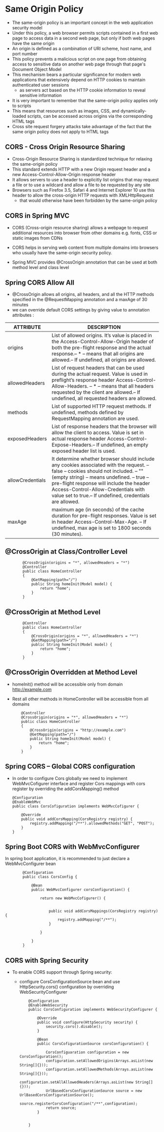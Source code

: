 # Same Origin Policy

-	The same-origin policy is an important concept in the web application security model
-	Under this policy, a web browser permits scripts contained in a first web page to access data in a second web page, but only if both web pages have the same origin
-	An origin is defined as a combination of URI scheme, host name, and port number
-	This policy prevents a malicious script on one page from obtaining access to sensitive data on another web page through that page's Document Object Model
-	This mechanism bears a particular significance for modern web applications that extensively depend on HTTP cookies to maintain authenticated user sessions
	-	as servers act based on the HTTP cookie information to reveal sensitive information
-	It is very important to remember that the same-origin policy applies only to scripts
-	This means that resources such as images, CSS, and dynamically-loaded scripts, can be accessed across origins via the corresponding HTML tags
-	Cross site request forgery attacks take advantage of the fact that the same origin policy does not apply to HTML tags




##	CORS - Cross Origin Resource Sharing

-	Cross-Origin Resource Sharing is standardized  technique for relaxing the same-origin policy
-	This standard extends HTTP with a new Origin request header and a new Access-Control-Allow-Origin response header
-	It allows servers to use a header to explicitly list origins that may request a file or to use a wildcard and allow a file to be requested by any site
-	Browsers such as Firefox 3.5, Safari 4 and Internet Explorer 10 use this header to allow the cross-origin HTTP requests with XMLHttpRequest
	- that would otherwise have been forbidden by the same-origin policy
	
	
##	CORS in Spring MVC

-	CORS (Cross-origin resource sharing) allows a webpage to request additional resources into browser from other domains e.g. fonts, CSS or static images from CDNs
-	CORS helps in serving web content from multiple domains into browsers who usually have the same-origin security policy.

-	Spring MVC provides @CrossOrigin annotation that can be used at both method level and class level
	


##	Spring CORS Allow All

-	@CrossOrigin allows all origins, all headers, and all the HTTP methods specified in the @RequestMapping annotation and a maxAge of 30 minutes
-	we can override default CORS settings by giving value to annotation attributes :


ATTRIBUTE	| DESCRIPTION
------------|----------------
origins	| List of allowed origins. It’s value is placed in the Access-Control-Allow-Origin header of both the pre-flight response and the actual response.– * – means that all origins are allowed.– If undefined, all origins are allowed.
allowedHeaders	| List of request headers that can be used during the actual request. Value is used in preflight’s response header Access-Control-Allow-Headers. – * – means that all headers requested by the client are allowed.– If undefined, all requested headers are allowed.
methods	| List of supported HTTP request methods. If undefined, methods defined by RequestMapping annotation are used.
exposedHeaders	| List of response headers that the browser will allow the client to access. Value is set in actual response header Access-Control-Expose-Headers.– If undefined, an empty exposed header list is used.
allowCredentials	| It determine whether browser should include any cookies associated with the request. – false – cookies should not included. – "" (empty string) – means undefined. – true – pre-flight response will include the header Access-Control-Allow-Credentials with value set to true.– If undefined, credentials are allowed.
maxAge	| maximum age (in seconds) of the cache duration for pre-flight responses. Value is set in header Access-Control-Max-Age. – If undefined, max age is set to 1800 seconds (30 minutes).


##	@CrossOrigin at Class/Controller Level

		
			@CrossOrigin(origins = "*", allowedHeaders = "*")
			@Controller
			public class HomeController
			{
				@GetMapping(path="/")
				public String homeInit(Model model) {
					return "home";
				}
			}
			
			
##	@CrossOrigin at Method Level
		
			@Controller
			public class HomeController
			{
				@CrossOrigin(origins = "*", allowedHeaders = "*")
				@GetMapping(path="/")
				public String homeInit(Model model) {
					return "home";
				}
			}

	
	
##	@CrossOrigin Overridden at Method Level

-	homeInit() method will be accessible only from domain http://example.com
-	Rest all other methods in HomeController will be accessible from all domains

			
			@Controller
			@CrossOrigin(origins = "*", allowedHeaders = "*")
			public class HomeController
			{
				@CrossOrigin(origins = "http://example.com")
				@GetMapping(path="/")
				public String homeInit(Model model) {
					return "home";
				}
			}
	
	
	
##	Spring CORS – Global CORS configuration

-	In order to configure Cors globally we need to implement WebMvcCofigurer interface and register Cors mappings with cors register by overriding the addCorsMapping() method


		@Configuration
		@EnableWebMvc
		public class CorsCofiguration implements WebMvcCofigurer {
		
			@Override
			public void addCorsMapping(CorsRegistry registry) {
				registry.addMapping("/**").allowedMethods("GET", "POST");
			}
		}


##	 Spring Boot CORS with WebMvcConfigurer
In spring boot application, it is recommended to just declare a WebMvcConfigurer bean		


	
			@Configuration
			public class CorsConfig {
				
				@Bean
				public WebMvcConfigurer corsConfiguration() {
					
					return new WebMvcCofigurer() {
					
					
						public void addCorsMappings(CorsRegistry registry) {
							registry.addMapping("/**");
						}
					
					}
				
				}
			}
		
		
##	CORS with Spring Security

-	To enable CORS support through Spring security:
	-	configure CorsConfigurationSource bean and use HttpSecurity.cors() configuration by overriding WebSecurityConfigurer
	
			
				@Configuration
				@EnableWebSecurity
				public CorsConfiguration implements WebSecurityConfigurer {
					
					@Override
					public void configure(HttpSecurity security) {
						security.cors().disable();
					}
					
					@Bean
					public CorsCofigurationSource corsConfiguration() {
						
						CorsConfiguaration configuration = new CorsConfiguration();
						configuration.setAllowedOrigins(Arrays.asList(new String[]{}));
						configuration.setAllowedMethods(Arrays.asList(new String[]{}));
						configuration.setAllAllowedHeaders(Arrays.asList(new String[]{}));
						UrlBasedCorsConfigurationSource source = new UrlBasedCorsConfigurationSource();
						source.registerCorsConfiguration("/**",configuration);
						return source;
					} 
				
				
				}
	


	
	
	
	
	
	
	
	
	
	
	
	
	
	
	
	
	
	
	